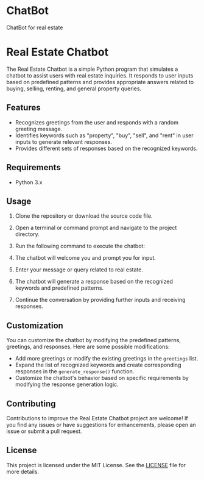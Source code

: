 # ChatBot
ChatBot for real estate

# Real Estate Chatbot

The Real Estate Chatbot is a simple Python program that simulates a chatbot to assist users with real estate inquiries. It responds to user inputs based on predefined patterns and provides appropriate answers related to buying, selling, renting, and general property queries.

## Features

- Recognizes greetings from the user and responds with a random greeting message.
- Identifies keywords such as "property", "buy", "sell", and "rent" in user inputs to generate relevant responses.
- Provides different sets of responses based on the recognized keywords.

## Requirements

- Python 3.x

## Usage

1. Clone the repository or download the source code file.

2. Open a terminal or command prompt and navigate to the project directory.

3. Run the following command to execute the chatbot:


4. The chatbot will welcome you and prompt you for input.

5. Enter your message or query related to real estate.

6. The chatbot will generate a response based on the recognized keywords and predefined patterns.

7. Continue the conversation by providing further inputs and receiving responses.

## Customization

You can customize the chatbot by modifying the predefined patterns, greetings, and responses. Here are some possible modifications:

- Add more greetings or modify the existing greetings in the `greetings` list.
- Expand the list of recognized keywords and create corresponding responses in the `generate_response()` function.
- Customize the chatbot's behavior based on specific requirements by modifying the response generation logic.

## Contributing

Contributions to improve the Real Estate Chatbot project are welcome! If you find any issues or have suggestions for enhancements, please open an issue or submit a pull request.

## License

This project is licensed under the MIT License. See the [LICENSE](LICENSE) file for more details.
